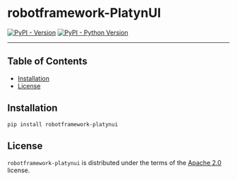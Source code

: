 <!--
SPDX-FileCopyrightText: 2024 Daniel Biehl <daniel.biehl@imbus.de>

SPDX-License-Identifier: Apache-2.0
-->

# robotframework-PlatynUI

[![PyPI - Version](https://img.shields.io/pypi/v/robotframework-platynui.svg)](https://pypi.org/project/robotframework-platynui)
[![PyPI - Python Version](https://img.shields.io/pypi/pyversions/robotframework-platynui.svg)](https://pypi.org/project/robotframework-platynui)

-----

## Table of Contents

- [Installation](#installation)
- [License](#license)

## Installation

```console
pip install robotframework-platynui
```

## License

`robotframework-platynui` is distributed under the terms of the [Apache 2.0](https://spdx.org/licenses/Apache-2.0.html) license.

